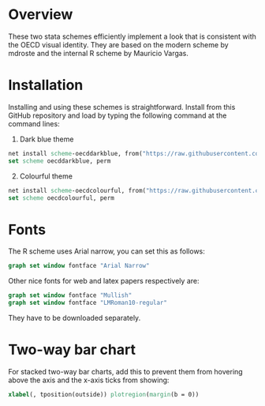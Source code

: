 # Overview

These two stata schemes efficiently implement a look that is consistent with the OECD visual identity. They are based on the modern scheme by mdroste and the internal R scheme by Mauricio Vargas.

# Installation

Installing and using these schemes is straightforward. Install from this GitHub repository and load by typing the following command at the command lines:

1. Dark blue theme

```stata
net install scheme-oecddarkblue, from("https://raw.githubusercontent.com/petra-ic/stata-scheme-oecd/main/")
set scheme oecddarkblue, perm
```

2. Colourful theme

```stata
net install scheme-oecdcolourful, from("https://raw.githubusercontent.com/petra-ic/stata-scheme-oecd/main/")
set scheme oecdcolourful, perm
```

# Fonts

The R scheme uses Arial narrow, you can set this as follows:


```stata
graph set window fontface "Arial Narrow"
```

Other nice fonts for web and latex papers respectively are: 

```stata
graph set window fontface "Mullish"
graph set window fontface "LMRoman10-regular"
```

They have to be downloaded separately.

# Two-way bar chart

For stacked two-way bar charts, add this to prevent them from hovering above the axis and the x-axis ticks from showing:

```stata
xlabel(, tposition(outside)) plotregion(margin(b = 0))
```

